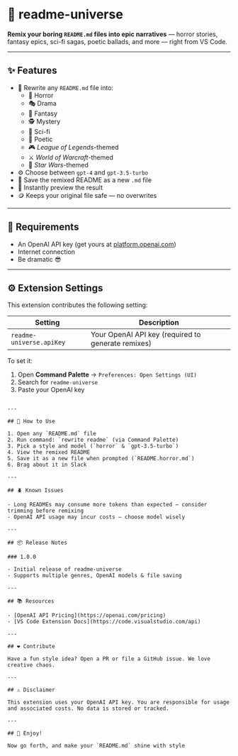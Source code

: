 # 🌌 readme-universe

**Remix your boring `README.md` files into epic narratives** — horror stories, fantasy epics, sci-fi sagas, poetic ballads, and more — right from VS Code.

---

## ✨ Features

- 📖 Rewrite any `README.md` file into:
  - 🧛 Horror
  - 🎭 Drama
  - 🧙 Fantasy
  - 🕵️ Mystery
  - 🤖 Sci-fi
  - 📝 Poetic
  - 🎮 *League of Legends*-themed
  - ⚔️ *World of Warcraft*-themed
  - 🌌 *Star Wars*-themed
- ⚙️ Choose between `gpt-4` and `gpt-3.5-turbo`
- 💾 Save the remixed README as a new `.md` file
- 👀 Instantly preview the result
- 🪙 Keeps your original file safe — no overwrites

---

## 🧰 Requirements

- An OpenAI API key (get yours at [platform.openai.com](https://platform.openai.com/account/api-keys))
- Internet connection
- Be dramatic 😎

---

## ⚙️ Extension Settings

This extension contributes the following setting:

| Setting | Description |
|--------|-------------|
| `readme-universe.apiKey` | Your OpenAI API key (required to generate remixes) |

To set it:
1. Open **Command Palette** → `Preferences: Open Settings (UI)`
2. Search for `readme-universe`
3. Paste your OpenAI key
```

---

## 🚀 How to Use

1. Open any `README.md` file
2. Run command: `rewrite readme` (via Command Palette)
3. Pick a style and model (`horror` & `gpt-3.5-turbo`)
4. View the remixed README
5. Save it as a new file when prompted (`README.horror.md`)
6. Brag about it in Slack

---

## 🪲 Known Issues

- Long READMEs may consume more tokens than expected — consider trimming before remixing
- OpenAI API usage may incur costs — choose model wisely

---

## 📦 Release Notes

### 1.0.0

- Initial release of readme-universe
- Supports multiple genres, OpenAI models & file saving

---

## 📚 Resources

- [OpenAI API Pricing](https://openai.com/pricing)
- [VS Code Extension Docs](https://code.visualstudio.com/api)

---

## ❤️ Contribute

Have a fun style idea? Open a PR or file a GitHub issue. We love creative chaos.

---

## ⚠️ Disclaimer

This extension uses your OpenAI API key. You are responsible for usage and associated costs. No data is stored or tracked.

---

## 🎉 Enjoy!

Now go forth, and make your `README.md` shine with style
